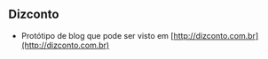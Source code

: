 ## Dizconto

 * Protótipo de blog que pode ser visto em [http://dizconto.com.br](http://dizconto.com.br)

